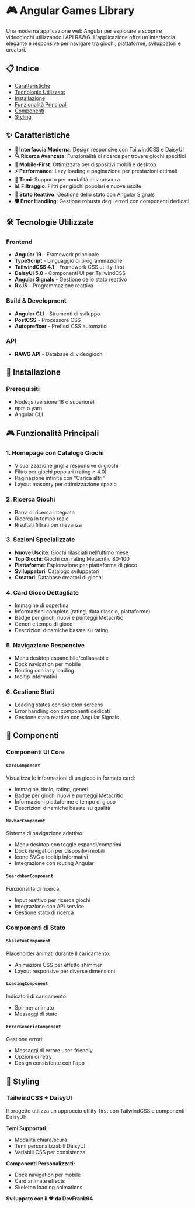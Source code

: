 # 🎮 Angular Games Library

Una moderna applicazione web Angular per esplorare e scoprire videogiochi utilizzando l'API RAWG. L'applicazione offre un'interfaccia elegante e responsive per navigare tra giochi, piattaforme, sviluppatori e creatori.

<!-- TODO: inserisci link produzione -->
<!-- Il progetto è reperibile a questo link: -->

## 📋 Indice

- [Caratteristiche](#-caratteristiche)
- [Tecnologie Utilizzate](#-tecnologie-utilizzate)
- [Installazione](#-installazione)
- [Funzionalità Principali](#-funzionalità-principali)
- [Componenti](#-componenti)
- [Styling](#-styling)

## ✨ Caratteristiche

- **🎯 Interfaccia Moderna**: Design responsive con TailwindCSS e DaisyUI
- **🔍 Ricerca Avanzata**: Funzionalità di ricerca per trovare giochi specifici
- **📱 Mobile-First**: Ottimizzata per dispositivi mobili e desktop
- **⚡ Performance**: Lazy loading e paginazione per prestazioni ottimali
- **🎨 Temi**: Supporto per modalità chiara/scura
- **📊 Filtraggio**: Filtri per giochi popolari e nuove uscite
- **🔄 Stato Reattivo**: Gestione dello stato con Angular Signals
- **🛡️ Error Handling**: Gestione robusta degli errori con componenti dedicati

## 🛠 Tecnologie Utilizzate

### Frontend
- **Angular 19** - Framework principale
- **TypeScript** - Linguaggio di programmazione
- **TailwindCSS 4.1** - Framework CSS utility-first
- **DaisyUI 5.0** - Componenti UI per TailwindCSS
- **Angular Signals** - Gestione dello stato reattivo
- **RxJS** - Programmazione reattiva

### Build & Development
- **Angular CLI** - Strumenti di sviluppo
- **PostCSS** - Processore CSS
- **Autoprefixer** - Prefissi CSS automatici

### API
- **RAWG API** - Database di videogiochi


## 🚀 Installazione

### Prerequisiti
- Node.js (versione 18 o superiore)
- npm o yarn
- Angular CLI

## 🎮 Funzionalità Principali

### 1. **Homepage con Catalogo Giochi**
- Visualizzazione griglia responsive di giochi
- Filtro per giochi popolari (rating ≥ 4.0)
- Paginazione infinita con "Carica altri"
- Layout masonry per ottimizzazione spazio

### 2. **Ricerca Giochi**
- Barra di ricerca integrata
- Ricerca in tempo reale
- Risultati filtrati per rilevanza

### 3. **Sezioni Specializzate**
- **Nuove Uscite**: Giochi rilasciati nell'ultimo mese
- **Top Giochi**: Giochi con rating Metacritic 80-100
- **Piattaforme**: Esplorazione per piattaforma di gioco
- **Sviluppatori**: Catalogo sviluppatori
- **Creatori**: Database creatori di giochi

### 4. **Card Gioco Dettagliate**
- Immagine di copertina
- Informazioni complete (rating, data rilascio, piattaforme)
- Badge per giochi nuovi e punteggi Metacritic
- Generi e tempo di gioco
- Descrizioni dinamiche basate su rating

### 5. **Navigazione Responsive**
- Menu desktop espandibile/collassabile
- Dock navigation per mobile
- Routing con lazy loading
- tooltip informativi

### 6. **Gestione Stati**
- Loading states con skeleton screens
- Error handling con componenti dedicati
- Gestione stato reattivo con Angular Signals

## 🧩 Componenti

### Componenti UI Core

#### `CardComponent`
Visualizza le informazioni di un gioco in formato card:
- Immagine, titolo, rating, generi
- Badge per giochi nuovi e punteggi Metacritic
- Informazioni piattaforme e tempo di gioco
- Descrizioni dinamiche basate su qualità

#### `NavbarComponent`
Sistema di navigazione adattivo:
- Menu desktop con toggle espandi/comprimi
- Dock navigation per dispositivi mobili
- Icone SVG e tooltip informativi
- Integrazione con routing Angular

#### `SearchbarComponent`
Funzionalità di ricerca:
- Input reattivo per ricerca giochi
- Integrazione con API service
- Gestione stato di ricerca

### Componenti di Stato

#### `SkeletonComponent`
Placeholder animati durante il caricamento:
- Animazioni CSS per effetto shimmer
- Layout responsive per diverse dimensioni

#### `LoadingComponent`
Indicatori di caricamento:
- Spinner animato
- Messaggi di stato

#### `ErrorGenericComponent`
Gestione errori:
- Messaggi di errore user-friendly
- Opzioni di retry
- Design consistente con l'app

## 🎨 Styling

### TailwindCSS + DaisyUI
Il progetto utilizza un approccio utility-first con TailwindCSS e componenti DaisyUI:

**Temi Supportati:**
- Modalità chiara/scura
- Temi personalizzabili DaisyUI
- Variabili CSS per consistenza

**Componenti Personalizzati:**
- Dock navigation per mobile
- Card animate effects
- Skeleton loading animations

**Sviluppato con il ❤️ da DevFrank94**
